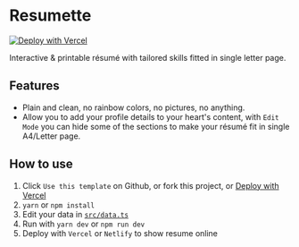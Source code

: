 # Resumette

[![Deploy with Vercel](https://vercel.com/button)](https://vercel.com/new/git/external?repository-url=https%3A%2F%2Fgithub.com%2Fnarze%2Fresume)

Interactive & printable résumé with tailored skills fitted in single letter page.

## Features

- Plain and clean, no rainbow colors, no pictures, no anything.
- Allow you to add your profile details to your heart's content, with `Edit Mode` you can hide some of the sections to make your résumé fit in single A4/Letter page.

## How to use

1. Click `Use this template` on Github, or fork this project, or [Deploy with Vercel](https://vercel.com/new/git/external?repository-url=https%3A%2F%2Fgithub.com%2Fnarze%2Fresume)
2. `yarn` or `npm install`
3. Edit your data in [`src/data.ts`](./src/data.ts)
4. Run with `yarn dev` or `npm run dev`
5. Deploy with `Vercel` or `Netlify` to show resume online
